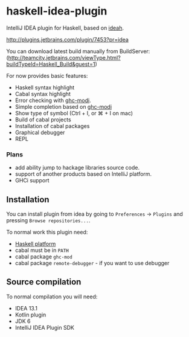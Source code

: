 haskell-idea-plugin
===================

IntelliJ IDEA plugin for Haskell, based on [ideah](https://code.google.com/p/ideah/).

http://plugins.jetbrains.com/plugin/7453?pr=idea

You can download latest build manually from BuildServer:
(http://teamcity.jetbrains.com/viewType.html?buildTypeId=Haskell_Build&guest=1)

For now provides basic features:
* Haskell syntax highlight
* Cabal syntax highlight
* Error checking with [ghc-modi](http://hackage.haskell.org/package/ghc-mod).
* Simple completion based on [ghc-modi](http://hackage.haskell.org/package/ghc-mod)
* Show type of symbol (Ctrl + I, or ⌘ + I on mac)
* Build of cabal projects
* Installation of cabal packages
* Graphical debugger
* REPL

### Plans

* add ability jump to hackage libraries source code.
* support of another products based on IntelliJ platform.
* GHCi support


## Installation

You can install plugin from idea by going to `Preferences` -> `Plugins` and pressing `Browse repositories...`.

To normal work this plugin need:
* [Haskell platform](http://www.haskell.org/platform/)
* cabal must be in `PATH`
* cabal package `ghc-mod`
* cabal package `remote-debugger` - if you want to use debugger

## Source compilation

To normal compilation you will need:
* IDEA 13.1
* Kotlin plugin
* JDK 6
* IntelliJ IDEA Plugin SDK
